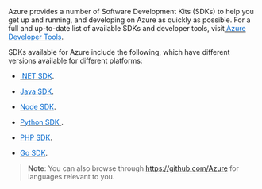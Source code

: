 
Azure provides a number of Software Development Kits (SDKs) to help you get up and running, and developing on Azure as quickly as possible. For a full and up-to-date list of available SDKs and developer tools, visit<a href="https://azure.microsoft.com/en-us/tools/" target="_blank"><span style="color: #0066cc;" color="#0066cc"> Azure Developer Tools</span></a>.

SDKs available for Azure include the following, which have different versions available for different platforms:


- <a href="https://azure.microsoft.com/en-us/develop/net/" target="_blank"><span style="color: #0066cc;" color="#0066cc">.NET SDK</span></a>.

- <a href="https://docs.microsoft.com/en-us/java/azure/?view=azure-java-stable" target="_blank"><span style="color: #0066cc;" color="#0066cc">Java SDK</span></a>.

- <a href="https://docs.microsoft.com/en-us/javascript/azure/?view=azure-node-latest" target="_blank"><span style="color: #0066cc;" color="#0066cc">Node SDK</span></a>.

- <a href="https://github.com/Azure/azure-sdk-for-python" target="_blank"><span style="color: #0066cc;" color="#0066cc">Python SDK </span></a>.

- <a href="https://azure.microsoft.com/en-us/develop/php/" target="_blank"><span style="color: #0066cc;" color="#0066cc">PHP SDK</span></a>.

- <a href="https://docs.microsoft.com/en-us/go/azure/" target="_blank"><span style="color: #0066cc;" color="#0066cc">Go SDK</span></a>.


> **Note**: You can also browse through <a href="https://github.com/Azure" target="_blank"><span style="color: #0066cc;" color="#0066cc">https://github.com/Azure</span></a> for languages relevant to you.
